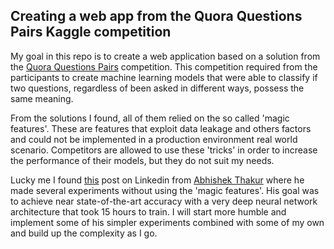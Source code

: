 ## Creating a web app from the Quora Questions Pairs Kaggle competition 

My goal in this repo is to create a web application based on a solution from the [Quora Questions Pairs](https://www.kaggle.com/c/quora-question-pairs/overview) competition.
This competition required from the participants to create machine learning models that were able to classify if two questions, regardless of been asked in different ways, possess the same meaning.

From the solutions I found, all of them relied on the so called 'magic features'. These are features that exploit data leakage and others factors and could not be implemented in a production environment real world scenario. Competitors are allowed to use these 'tricks' in order to increase the performance of their models, but they do not suit my needs. 

Lucky me I found [this](https://www.linkedin.com/pulse/duplicate-quora-question-abhishek-thakur/) post on Linkedin from [Abhishek Thakur](https://www.linkedin.com/in/abhi1thakur/) where he made several experiments without using the 'magic features'. His goal was to achieve near state-of-the-art accuracy with a very deep neural network architecture that took 15 hours to train. I will start more humble and implement some of his simpler experiments combined with some of my own and build up the complexity as I go.
